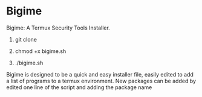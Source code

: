 # Bigime
Bigime: A Termux Security Tools Installer.

1) git clone 

2) chmod +x bigime.sh 

3) ./bigime.sh

Bigime is designed to be a quick and easy installer file, easily edited to add a list of programs to a termux environment. New packages can be added by edited one line of the script and adding the package name
